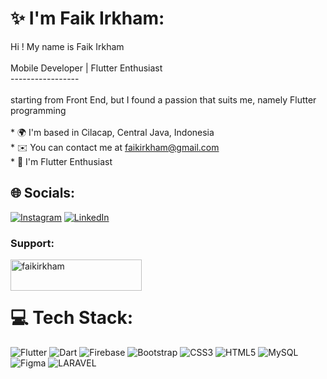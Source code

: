 # ✨ I'm Faik Irkham:
Hi ! My name is Faik Irkham<br><br>Mobile Developer | Flutter Enthusiast<br>-----------------<br><br>starting from Front End, but I found a passion that suits me, namely Flutter programming<br><br>* 🌍  I'm based in Cilacap, Central Java, Indonesia <br>* ✉️  You can contact me at [faikirkham@gmail.com](mailto:faikirkham@gmail.com)<br>* 🧠  I'm Flutter Enthusiast


## 🌐 Socials:
[![Instagram](https://img.shields.io/badge/Instagram-%23E4405F.svg?logo=Instagram&logoColor=white)](https://www.instagram.com/faikirkham) [![LinkedIn](https://img.shields.io/badge/LinkedIn-%230077B5.svg?logo=linkedin&logoColor=white)](https://www.linkedin.com/in/faikirkham/) 

<h3 align="left">Support:</h3>
<p><a href="https://buymeacoffee.com/faikirkham"> <img align="left" src="https://cdn.buymeacoffee.com/buttons/v2/default-yellow.png" height="50" width="210" alt="faikirkham" /></a></p><br><br>

# 💻 Tech Stack:
![Flutter](https://img.shields.io/badge/Flutter-02569B?style=for-the-badge&logo=flutter&logoColor=white) ![Dart](https://img.shields.io/badge/dart-%230175C2.svg?style=for-the-badge&logo=dart&logoColor=white) ![Firebase](https://img.shields.io/badge/firebase-%23039BE5.svg?style=for-the-badge&logo=firebase) ![Bootstrap](https://img.shields.io/badge/bootstrap-%23563D7C.svg?style=for-the-badge&logo=bootstrap&logoColor=white) ![CSS3](https://img.shields.io/badge/css3-%231572B6.svg?style=for-the-badge&logo=css3&logoColor=white) ![HTML5](https://img.shields.io/badge/html5-%23E34F26.svg?style=for-the-badge&logo=html5&logoColor=white) ![MySQL](https://img.shields.io/badge/mysql-%2300f.svg?style=for-the-badge&logo=mysql&logoColor=white) 	![Figma](https://img.shields.io/badge/figma-%23F24E1E.svg?style=for-the-badge&logo=figma&logoColor=white) ![LARAVEL](https://img.shields.io/badge/Laravel-FF2D20?style=for-the-badge&logo=laravel&logoColor=white)
<!---
Faik-irkham/Faik-irkham is a ✨ special ✨ repository because its `README.md` (this file) appears on your GitHub profile.
You can click the Preview link to take a look at your changes.
--->

